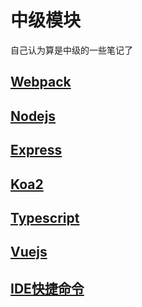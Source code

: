 # 中级模块

自己认为算是中级的一些笔记了

## [Webpack](/pages/middle/Webpack.md)

## [Nodejs](/pages/middle/Nodejs.md) 

## [Express](/pages/middle/typescript/)
    
## [Koa2](/pages/middle/typescript/)

## [Typescript](/pages/middle/Typescript.md)

## [Vuejs](/pages/middle/typescript/)

## [IDE快捷命令](/pages/middle/IDE.md)


